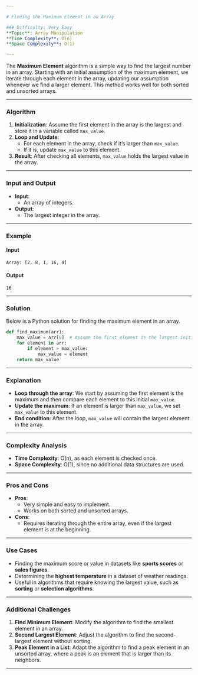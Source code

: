 ```yaml
---

# Finding the Maximum Element in an Array

### Difficulty: Very Easy  
**Topic**: Array Manipulation  
**Time Complexity**: O(n)  
**Space Complexity**: O(1)  

---
```


The **Maximum Element** algorithm is a simple way to find the largest number in an array. Starting with an initial assumption of the maximum element, we iterate through each element in the array, updating our assumption whenever we find a larger element. This method works well for both sorted and unsorted arrays.

---

### Algorithm

1. **Initialization**: Assume the first element in the array is the largest and store it in a variable called `max_value`.
2. **Loop and Update**:
   - For each element in the array, check if it’s larger than `max_value`.
   - If it is, update `max_value` to this element.
3. **Result**: After checking all elements, `max_value` holds the largest value in the array.

---

### Input and Output

- **Input**:
  - An array of integers.
- **Output**:
  - The largest integer in the array.

---

### Example

#### Input

```
Array: [2, 8, 1, 16, 4]
```

#### Output

```
16
```

---

### Solution

Below is a Python solution for finding the maximum element in an array.

```python
def find_maximum(arr):
    max_value = arr[0]  # Assume the first element is the largest initially
    for element in arr:
        if element > max_value:
            max_value = element
    return max_value
```

---

### Explanation

- **Loop through the array**: We start by assuming the first element is the maximum and then compare each element to this initial `max_value`.
- **Update the maximum**: If an element is larger than `max_value`, we set `max_value` to this element.
- **End condition**: After the loop, `max_value` will contain the largest element in the array.

---

### Complexity Analysis

- **Time Complexity**: O(n), as each element is checked once.
- **Space Complexity**: O(1), since no additional data structures are used.

---

### Pros and Cons

- **Pros**:
  - Very simple and easy to implement.
  - Works on both sorted and unsorted arrays.
- **Cons**:
  - Requires iterating through the entire array, even if the largest element is at the beginning.

---

### Use Cases

- Finding the maximum score or value in datasets like **sports scores** or **sales figures**.
- Determining the **highest temperature** in a dataset of weather readings.
- Useful in algorithms that require knowing the largest value, such as **sorting** or **selection algorithms**.

---

### Additional Challenges

1. **Find Minimum Element**: Modify the algorithm to find the smallest element in an array.
2. **Second Largest Element**: Adjust the algorithm to find the second-largest element without sorting.
3. **Peak Element in a List**: Adapt the algorithm to find a peak element in an unsorted array, where a peak is an element that is larger than its neighbors.

---
